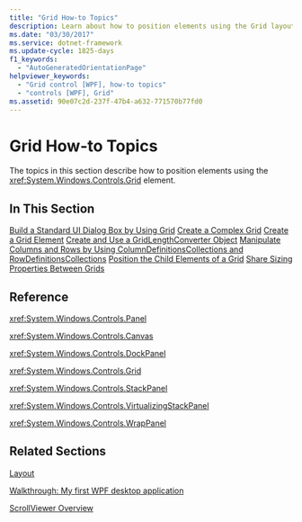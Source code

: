 ```yaml
---
title: "Grid How-to Topics"
description: Learn about how to position elements using the Grid layout control via a curated list of helpful links in this article.
ms.date: "03/30/2017"
ms.service: dotnet-framework
ms.update-cycle: 1825-days
f1_keywords:
  - "AutoGeneratedOrientationPage"
helpviewer_keywords:
  - "Grid control [WPF], how-to topics"
  - "controls [WPF], Grid"
ms.assetid: 90e07c2d-237f-47b4-a632-771570b77fd0
---
```

# Grid How-to Topics

The topics in this section describe how to position elements using the <xref:System.Windows.Controls.Grid> element.

## In This Section

[Build a Standard UI Dialog Box by Using Grid](how-to-build-a-standard-ui-dialog-box-by-using-grid.md)
[Create a Complex Grid](how-to-create-a-complex-grid.md)
[Create a Grid Element](how-to-create-a-grid-element.md)
[Create and Use a GridLengthConverter Object](how-to-create-and-use-a-gridlengthconverter-object.md)
[Manipulate Columns and Rows by Using ColumnDefinitionsCollections and RowDefinitionsCollections](manipulate-columns-and-rows-by-using-columndefinitionscollections.md)
[Position the Child Elements of a Grid](how-to-position-the-child-elements-of-a-grid.md)
[Share Sizing Properties Between Grids](how-to-share-sizing-properties-between-grids.md)

## Reference

<xref:System.Windows.Controls.Panel>

<xref:System.Windows.Controls.Canvas>

<xref:System.Windows.Controls.DockPanel>

<xref:System.Windows.Controls.Grid>

<xref:System.Windows.Controls.StackPanel>

<xref:System.Windows.Controls.VirtualizingStackPanel>

<xref:System.Windows.Controls.WrapPanel>

## Related Sections

[Layout](../advanced/layout.md)

[Walkthrough: My first WPF desktop application](../get-started/walkthrough-my-first-wpf-desktop-application.md)

[ScrollViewer Overview](scrollviewer-overview.md)
